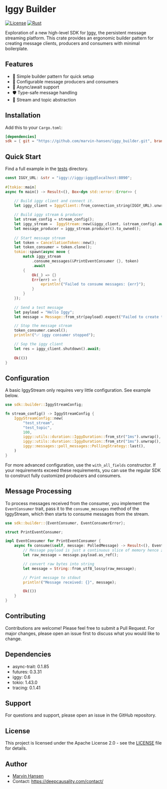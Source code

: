 # Iggy Builder 

[![License](https://img.shields.io/badge/license-Apache%202.0-blue.svg)](LICENSE)
[![Rust](https://img.shields.io/badge/rust-2021_edition-orange.svg)](https://www.rust-lang.org)

Exploration of a new high-level SDK for [Iggy](https://iggy.rs), the persistent message streaming platform. 
This crate provides an ergonomic builder pattern for creating message clients, producers and consumers with minimal boilerplate.

## Features

- 🚀 Simple builder pattern for quick setup
- 🔧 Configurable message producers and consumers
- 🔄 Async/await support
- 🛡️ Type-safe message handling
- 🎯 Stream and topic abstraction

## Installation

Add this to your `Cargo.toml`:

```toml
[dependencies]
sdk = { git = "https://github.com/marvin-hansen/iggy_builder.git", branch = "main" }
```

## Quick Start

Find a full example in the [tests](sdk/tests/builder/iggy_builder_tests.rs) directory.

```rust
const IGGY_URL: &str = "iggy://iggy:iggy@localhost:8090";
 
#[tokio::main]
async fn main() -> Result<(), Box<dyn std::error::Error>> {

    // Build iggy client and connect it.
    let iggy_client = IggyClient::from_connection_string(IGGY_URL).unwrap().connect().await.unwrap();
    
    // Build iggy stream & producer    
    let stream_config = stream_config();
    let iggy_stream =  IggyStream::new(&iggy_client, &stream_config).await.unwrap;
    let message_producer = iggy_stream.producer().to_owned();
    
    // Start message stream   
    let token = CancellationToken::new();
    let token_consumer = token.clone();
    tokio::spawn(async move {
        match iggy_stream
            .consume_messages(&PrintEventConsumer {}, token)
            .await
        {
            Ok(_) => {}
            Err(err) => {
                eprintln!("Failed to consume messages: {err}");
            }
        }
    });  
 
    // Send a test message
    let payload = "Hello Iggy";
    let message = Message::from_str(payload).expect("Failed to create test message").unwrap;

    // Stop the message stream  
    token_consumer.cancel();
    println!("✅ iggy consumer stopped");

    // Sop the iggy client 
    let res = iggy_client.shutdown().await;
  
    Ok(()) 
}  

```

## Configuration 

A basic IggyStream only requires very little configuration. See example below.

```rust
use sdk::builder::IggyStreamConfig;

fn stream_config() -> IggyStreamConfig {
    IggyStreamConfig::new(
        "test_stream",
        "test_topic",
        100,
        iggy::utils::duration::IggyDuration::from_str("1ms").unwrap(),
        iggy::utils::duration::IggyDuration::from_str("1ms").unwrap(),
        iggy::messages::poll_messages::PollingStrategy::last(),
    )
}
```  

For more advanced configuration, use the `with_all_fields` constructor.
If your requirements exceed these requirements, you can use the regular SDK
to construct fully customized producers and consumers.

## Message Processing

To process messages received from the consumer, you implement the `EventConsumer` trait,
pass it to the `consume_messages` method of the IggyStream, which then starts to consume messages from the stream.

```rust
use sdk::builder::{EventConsumer, EventConsumerError};

struct PrintEventConsumer;

impl EventConsumer for PrintEventConsumer {
    async fn consume(&self, message: PolledMessage) -> Result<(), EventConsumerError> {
        // Message payload is just a continuous slice of memory hence zero copy access.
        let raw_message = message.payload.as_ref();

        // convert raw bytes into string
        let message = String::from_utf8_lossy(raw_message);

        // Print message to stdout
        println!("Message received: {}", message);

        Ok(())
    }
}  
```

## Contributing

Contributions are welcome! Please feel free to submit a Pull Request. For major changes, please open an issue first to discuss what you would like to change.

## Dependencies

- async-trait: 0.1.85
- futures: 0.3.31
- iggy: 0.6
- tokio: 1.43.0
- tracing: 0.1.41


## Support

For questions and support, please open an issue in the GitHub repository.

## License

This project is licensed under the Apache License 2.0 - see the [LICENSE](LICENSE) file for details.

## Author
* [Marvin Hansen](https://github.com/marvin-hansen)
* Contact: https://deepcausality.com/contact/